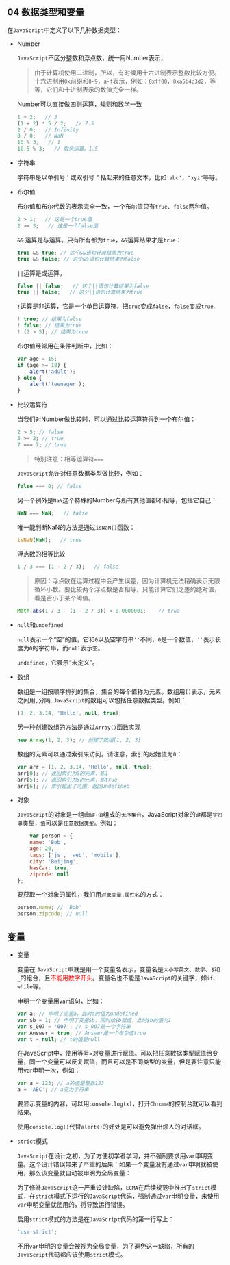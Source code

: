## 04 数据类型和变量

在`JavaScript`中定义了以下几种数据类型：

 - Number

    `JavaScript`不区分整数和浮点数，统一用Number表示，

    > 由于计算机使用二进制，所以，有时候用十六进制表示整数比较方便。
    十六进制用`0x`前缀和`0-9`，`a-f`表示，例如：`0xff00`，`0xa5b4c3d2`，等等，它们和十进制表示的数值完全一样。    

    Number可以直接做四则运算，规则和数学一致

    ```javascript
    1 + 2;   // 3
    (1 + 2) * 5 / 2;   // 7.5
    2 / 0;   // Infinity
    0 / 0;   // NaN
    10 % 3;   // 1
    10.5 % 3;   // 取余运算。1.5
    ```

 - 字符串

    字符串是以单引号 \' 或双引号 \" 括起来的任意文本，比如`'abc'`，`"xyz"`等等。

 - 布尔值

    布尔值和布尔代数的表示完全一致，一个布尔值只有`true`、`false`两种值。

    ```javascript
    2 > 1;   // 这是一个true值
    2 >= 3;   // 这是一个false值
    ```

    `&&` 运算是与运算。只有所有都为`true`，`&&`运算结果才是`true`：

    ```javascript
    true && true; // 这个&&语句计算结果为true
    true && false; // 这个&&语句计算结果为false
    ```

    `||`运算是或运算。

    ```javascript
    false || false;   // 这个||语句计算结果为false
    true || false;   // 这个||语句计算结果为true
    ```

    `!`运算是非运算，它是一个单目运算符，把`true`变成`false`，`false`变成`true`.

    ```javascript
    ! true; // 结果为false
    ! false; // 结果为true
    ! (2 > 5); // 结果为true
    ```

    布尔值经常用在条件判断中，比如：

    ```javascript
    var age = 15;
    if (age >= 18) {
        alert('adult');
    } else {
        alert('teenager');
    }
    ```

 - 比较运算符    

    当我们对Number做比较时，可以通过比较运算符得到一个布尔值：

    ```javascript
    2 > 5; // false
    5 >= 2; // true
    7 === 7; // true
    ```
    > 特别注意：相等运算符`===`

    `JavaScript`允许对任意数据类型做比较，例如：    

    ```javascript
    false === 0; // false
    ```

    另一个例外是`NaN`这个特殊的Number与所有其他值都不相等，包括它自己：
    
    ```javascript
    NaN === NaN;   // false
    ```

    唯一能判断NaN的方法是通过`isNaN()`函数：

    ```javascript
    isNaN(NaN);   // true
    ```

    浮点数的相等比较

    ```javascript
    1 / 3 === (1 - 2 / 3);   // false
    ```

    > 原因：浮点数在运算过程中会产生误差，因为计算机无法精确表示无限循环小数。要比较两个浮点数是否相等，只能计算它们之差的绝对值，看是否小于某个阈值。

    ```javascript
    Math.abs(1 / 3 - (1 - 2 / 3)) < 0.0000001;    // true
    ```

 - `null`和`undefined`

    `null`表示一个“空”的值，它和`0`以及空字符串`''`不同，`0`是一个数值，`''`表示长度为`0`的字符串，而`null`表示`空`。

    `undefined`，它表示“未定义”。

 - 数组

    数组是一组按顺序排列的集合，集合的每个值称为元素。数组用`[]`表示，元素之间用`,`分隔, `JavaScript`的数组可以包括任意数据类型。例如：

    ```javascript
    [1, 2, 3.14, 'Hello', null, true];
    ```
    另一种创建数组的方法是通过`Array()`函数实现

    ```javascript
    new Array(1, 2, 3); // 创建了数组[1, 2, 3]
    ```

    数组的元素可以通过索引来访问。请注意，索引的起始值为`0`：

    ```javascript
    var arr = [1, 2, 3.14, 'Hello', null, true];
    arr[0]; // 返回索引为0的元素，即1
    arr[5]; // 返回索引为5的元素，即true
    arr[6]; // 索引超出了范围，返回undefined
    ```

 - 对象
    
    `JavaScript`的对象是一组由`键-值`组成的`无序集合`，JavaScript对象的`键`都是`字符串`类型，`值`可以是`任意数据类型`。例如：    

    ```javascript
        var person = {
        name: 'Bob',
        age: 20,
        tags: ['js', 'web', 'mobile'],
        city: 'Beijing',
        hasCar: true,
        zipcode: null
    };
    ```

    要获取一个对象的属性，我们用`对象变量.属性名`的方式：

    ```javascript
    person.name; // 'Bob'
    person.zipcode; // null
    ```

## 变量

 - 变量

    变量在 `JavaScript`中就是用一个变量名表示，变量名是`大小写英文`、`数字`、`$`和`_`的组合，且<font color = red>不能用数字开头</font>。变量名也不能是`JavaScript`的关键字，如`if`、`while`等。
    
    申明一个变量用`var`语句，比如：

    ```javascript
    var a; // 申明了变量a，此时a的值为undefined
    var $b = 1; // 申明了变量$b，同时给$b赋值，此时$b的值为1
    var s_007 = '007'; // s_007是一个字符串
    var Answer = true; // Answer是一个布尔值true
    var t = null; // t的值是null
    ```

    在JavaScript中，使用等号`=`对变量进行赋值。可以把任意数据类型赋值给变量，同一个变量可以反复赋值，而且可以是不同类型的变量，但是要注意只能用var申明一次，例如：

    ```javascript
    var a = 123; // a的值是整数123
    a = 'ABC'; // a变为字符串
    ```    

    要显示变量的内容，可以用`console.log(x)`，打开`Chrome`的控制台就可以看到结果。

    使用`console.log()`代替`alert()`的好处是可以避免弹出烦人的对话框。

 - `strict`模式    

    `JavaScript`在设计之初，为了方便初学者学习，并不强制要求用`var`申明变量。这个设计错误带来了严重的后果：如果一个变量没有通过`var`申明就被使用，那么该变量就自动被申明为全局变量：

    为了修补`JavaScript`这一严重设计缺陷，`ECMA`在后续规范中推出了`strict`模式，在`strict`模式下运行的`JavaScript`代码，强制通过`var`申明变量，未使用`var`申明变量就使用的，将导致运行错误。

    启用`strict`模式的方法是在`JavaScript`代码的第一行写上：

    ```javascript
    'use strict';
    ```

    不用`var`申明的变量会被视为全局变量，为了避免这一缺陷，所有的`JavaScript`代码都应该使用`strict`模式。
